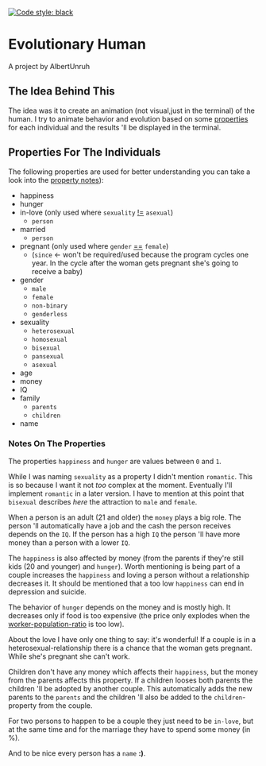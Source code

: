 [![Code style: black](https://img.shields.io/badge/code%20style-black-000000.svg)](https://github.com/psf/black)

# Evolutionary Human
A project by AlbertUnruh


## The Idea Behind This
The idea was it to create an animation (not visual,just in the terminal) of the human.
I try to animate behavior and evolution based on some [properties][] for each individual
and the results 'll be displayed in the terminal.


## Properties For The Individuals
The following properties are used 
for better understanding you can take a look into the [property notes][]):
- happiness
- hunger
- in-love (only used where ``sexuality`` [!=][] ``asexual``)
  - ``person``
- married
  - ``person``
- pregnant (only used where ``gender`` [==][] ``female``)
  - (``since`` <- won't be required/used because the program cycles one year.
    In the cycle after the woman gets pregnant she's going to receive a baby)
- gender
  - ``male``
  - ``female``
  - ``non-binary``
  - ``genderless``
- sexuality
  - ``heterosexual``
  - ``homosexual``
  - ``bisexual``
  - ``pansexual``
  - ``asexual``
- age
- money
- IQ
- family
  - ``parents``
  - ``children``
- name


### Notes On The Properties
The properties ``happiness`` and ``hunger`` are values between ``0``
and ``1``.

While I was naming ``sexuality`` as a property I didn't mention ``romantic``.
This is so because I want it not *too* complex at the moment. Eventually I'll
implement ``romantic`` in a later version.
I have to mention at this point that ``bisexual`` describes *here* the attraction to
``male`` and ``female``.

When a person is an adult (21 and older) the ``money`` plays a big role. The person 'll
automatically have a job and the cash the person receives depends on the ``IQ``.
If the person has a high ``IQ`` the person 'll have more money than a person with a
lower ``IQ``.

The ``happiness`` is also affected by money (from the parents if they're still kids
(20 and younger) and ``hunger``).
Worth mentioning is being part of a couple increases the ``happiness`` and loving a
person without a relationship decreases it. It should be mentioned that a too low
``happiness`` can end in depression and suicide.

The behavior of ``hunger`` depends on the money and is mostly high.
It decreases only if food is too expensive (the price only explodes when
the [worker-population-ratio][] is too low).

About the love I have only one thing to say: it's wonderful!
If a couple is in a heterosexual-relationship there is a chance that the woman
gets pregnant. While she's pregnant she can't work.

Children don't have any money which affects their ``happiness``, but the money from
the parents affects this property.
If a children looses both parents the children 'll be adopted by another couple. This
automatically adds the new parents to the ``parents`` and the children 'll also be
added to the ``children``-property from the couple.

For two persons to happen to be a couple they just need to be ``in-love``, but at the
same time and for the marriage they have to spend some money (in %).

And to be nice every person has a ``name`` **:)**.





[properties]: #properties-for-the-individuals
[property notes]: #notes-on-the-properties
[==]: # "A is equal to B"
[!=]: # "A is not qual to B"
[worker-population-ratio]: # "WORKER / POPULATION = RATIO"
